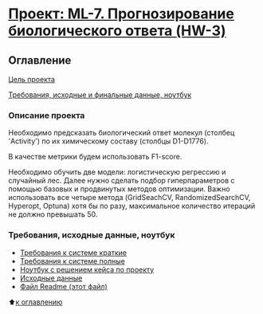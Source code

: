 # [Проект: ML-7. Прогнозирование биологического ответа (HW-3)](https://github.com/Alexx-Yu/python_classes/tree/main/Project%2001)

## Оглавление

[Цель проекта](#Описание-проекта)

[Требования, исходные и финальные данные, ноутбук](#Требования,-исходные-и-финальные-данные,-ноутбук)


### Описание проекта
Необходимо предсказать биологический ответ молекул (столбец 'Activity') по их химическому составу (столбцы D1-D1776).

В качестве метрики будем использовать F1-score.

Необходимо обучить две модели: логистическую регрессию и случайный лес. Далее нужно сделать подбор гиперпараметров с помощью базовых и продвинутых методов оптимизации. Важно использовать все четыре метода (GridSeachCV, RandomizedSearchCV, Hyperopt, Optuna) хотя бы по разу, максимальное количество итераций не должно превышать 50.

### Требования, исходные данные, ноутбук
- [Требования к системе краткие](https://github.com/Alexx-Yu/python_classes/blob/main/Module%2036%20-%20ML-7/requirements.txt)
- [Требования к системе полные](https://github.com/Alexx-Yu/python_classes/blob/main/Module%2036%20-%20ML-7/environment.yaml)
- [Ноутбук с решением кейса по проекту](https://github.com/Alexx-Yu/python_classes/blob/main/Module%2036%20-%20ML-7/Practice%20ML-7.ipynb)
- [Исходные данные](https://github.com/Alexx-Yu/python_classes/blob/main/Module%2036%20-%20ML-7/Data/_train_sem09.csv)
- [Файл Readme (этот файл)](https://github.com/Alexx-Yu/python_classes/blob/main/Module%2036%20-%20ML-7/readme.md)

:arrow_up:[к оглавлению](#Оглавление)

